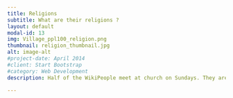 ```yaml
---
title: Religions
subtitle: What are their religions ?
layout: default
modal-id: 13
img: Village_ppl100_religion.png
thumbnail: religion_thumbnail.jpg
alt: image-alt
#project-date: April 2014
#client: Start Bootstrap
#category: Web Development
description: Half of the WikiPeople meet at church on Sundays. They are Christians, the dominant religion in the main WikiCountries. This is not very surprising as <a href="https://en.wikipedia.org/wiki/Christianity">christianity</a> is the world's largest and most widespread religion with roughly 2.8 billion followers, representing one-third of the global population.<br> A non-negligible part of them are also <a href="https://en.wikipedia.org/wiki/Irreligion">irreligious</a>. Some other religions also seem to have emerged in the WikiWorld, but they struggle to attract new followers.<br><br>

---
```

